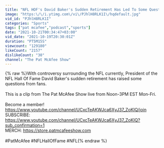 ```yaml
---
title: "NFL HOF's David Baker's Sudden Retirement Has Led To Some Questions | Pat McAfee Reacts"
image: "https:\/\/i.ytimg.com\/vi\/PJhlH8RLK1I\/hqdefault.jpg"
vid_id: "PJhlH8RLK1I"
categories: "Sports"
tags: ["pat mcafee","podcast","sports"]
date: "2021-10-21T00:34:47+03:00"
vid_date: "2021-10-19T20:30:01Z"
duration: "PT5M15S"
viewcount: "129180"
likeCount: "2157"
dislikeCount: "30"
channel: "The Pat McAfee Show"
---
```

{% raw %}With controversy surrounding the NFL currently, President of the NFL Hall Of Fame David Baker's sudden retirement has raised some questions from fans.<br /><br />This is a clip from The Pat McAfee Show live from Noon-3PM EST Mon-Fri.<br /><br />Become a member! <a rel="nofollow" target="blank" href="https://www.youtube.com/channel/UCxcTeAKWJca6XyJ37_ZoKIQ/join">https://www.youtube.com/channel/UCxcTeAKWJca6XyJ37_ZoKIQ/join</a><br />SUBSCRIBE: <a rel="nofollow" target="blank" href="https://www.youtube.com/channel/UCxcTeAKWJca6XyJ37_ZoKIQ?sub_confirmation=1">https://www.youtube.com/channel/UCxcTeAKWJca6XyJ37_ZoKIQ?sub_confirmation=1</a><br />MERCH: <a rel="nofollow" target="blank" href="https://store.patmcafeeshow.com">https://store.patmcafeeshow.com</a><br /><br />#PatMcAfee #NFLHallOfFame #NFL{% endraw %}
